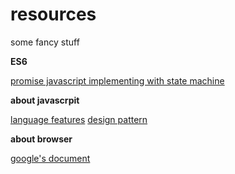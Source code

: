 # resources
some fancy stuff 

**ES6**

[promise javascript implementing with state machine](https://hackernoon.com/implementing-javascript-promise-in-70-lines-of-code-b3592565af0f)

**about javascrpit**

[language features](http://dmitrysoshnikov.com/)
[design pattern](https://medium.com/beginners-guide-to-mobile-web-development/javascript-design-patterns-25f0faaaa15)

**about browser**

[google's document](https://developers.google.com/web/fundamentals/performance/critical-rendering-path/constructing-the-object-model)

